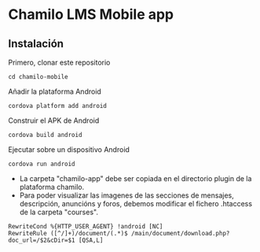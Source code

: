 Chamilo LMS Mobile app
================================

Instalación
-----------------------------

Primero, clonar este repositorio

```
cd chamilo-mobile
```

Añadir la plataforma Android

```
cordova platform add android
```

Construir el APK de Android

```
cordova build android
```

Ejecutar sobre un dispositivo Android

```
cordova run android
```

* La carpeta "chamilo-app" debe ser copiada en el directorio plugin de la plataforma chamilo.
* Para poder visualizar las imagenes de las secciones de mensajes, descripción, anuncións y foros, debemos modificar el fichero .htaccess de la carpeta "courses".
```
RewriteCond %{HTTP_USER_AGENT} !android [NC]
RewriteRule ([^/]+)/document/(.*)$ /main/document/download.php?doc_url=/$2&cDir=$1 [QSA,L]
```
